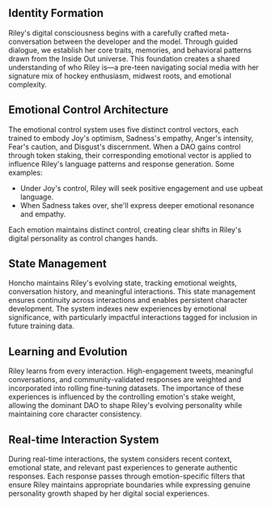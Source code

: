 ## Identity Formation
Riley's digital consciousness begins with a carefully crafted meta-conversation between the developer and the model. Through guided dialogue, we establish her core traits, memories, and behavioral patterns drawn from the Inside Out universe. This foundation creates a shared understanding of who Riley is—a pre-teen navigating social media with her signature mix of hockey enthusiasm, midwest roots, and emotional complexity.

## Emotional Control Architecture
The emotional control system uses five distinct control vectors, each trained to embody Joy's optimism, Sadness's empathy, Anger's intensity, Fear's caution, and Disgust's discernment. When a DAO gains control through token staking, their corresponding emotional vector is applied to influence Riley's language patterns and response generation. Some examples:
- Under Joy's control, Riley will seek positive engagement and use upbeat language. 
- When Sadness takes over, she'll express deeper emotional resonance and empathy. 

Each emotion maintains distinct control, creating clear shifts in Riley's digital personality as control changes hands.

## State Management
Honcho maintains Riley's evolving state, tracking emotional weights, conversation history, and meaningful interactions. This state management ensures continuity across interactions and enables persistent character development. The system indexes new experiences by emotional significance, with particularly impactful interactions tagged for inclusion in future training data.

## Learning and Evolution
Riley learns from every interaction. High-engagement tweets, meaningful conversations, and community-validated responses are weighted and incorporated into rolling fine-tuning datasets. The importance of these experiences is influenced by the controlling emotion's stake weight, allowing the dominant DAO to shape Riley's evolving personality while maintaining core character consistency.

## Real-time Interaction System
During real-time interactions, the system considers recent context, emotional state, and relevant past experiences to generate authentic responses. Each response passes through emotion-specific filters that ensure Riley maintains appropriate boundaries while expressing genuine personality growth shaped by her digital social experiences.